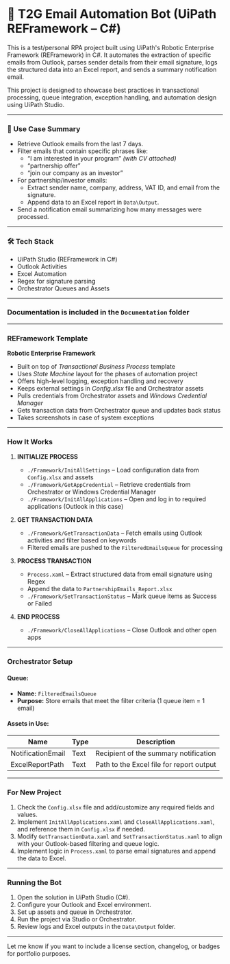 # 🤖 T2G Email Automation Bot (UiPath REFramework – C#)

This is a test/personal RPA project built using UiPath's Robotic Enterprise Framework (REFramework) in C#. It automates the extraction of specific emails from Outlook, parses sender details from their email signature, logs the structured data into an Excel report, and sends a summary notification email.

This project is designed to showcase best practices in transactional processing, queue integration, exception handling, and automation design using UiPath Studio.

---

### 📌 Use Case Summary

- Retrieve Outlook emails from the last 7 days.
- Filter emails that contain specific phrases like:
  - “I am interested in your program” *(with CV attached)*
  - “partnership offer”
  - “join our company as an investor”
- For partnership/investor emails:
  - Extract sender name, company, address, VAT ID, and email from the signature.
  - Append data to an Excel report in `Data\Output`.
- Send a notification email summarizing how many messages were processed.

---

### 🛠 Tech Stack

- UiPath Studio (REFramework in C#)
- Outlook Activities
- Excel Automation
- Regex for signature parsing
- Orchestrator Queues and Assets

---

### Documentation is included in the `Documentation` folder ###

---

### REFramework Template ###
**Robotic Enterprise Framework**

* Built on top of *Transactional Business Process* template  
* Uses *State Machine* layout for the phases of automation project  
* Offers high-level logging, exception handling and recovery  
* Keeps external settings in *Config.xlsx* file and Orchestrator assets  
* Pulls credentials from Orchestrator assets and *Windows Credential Manager*  
* Gets transaction data from Orchestrator queue and updates back status  
* Takes screenshots in case of system exceptions  

---

### How It Works ###

1. **INITIALIZE PROCESS**  
   - `./Framework/InitAllSettings` – Load configuration data from `Config.xlsx` and assets  
   - `./Framework/GetAppCredential` – Retrieve credentials from Orchestrator or Windows Credential Manager  
   - `./Framework/InitAllApplications` – Open and log in to required applications (Outlook in this case)

2. **GET TRANSACTION DATA**  
   - `./Framework/GetTransactionData` – Fetch emails using Outlook activities and filter based on keywords  
   - Filtered emails are pushed to the `FilteredEmailsQueue` for processing

3. **PROCESS TRANSACTION**  
   - `Process.xaml` – Extract structured data from email signature using Regex  
   - Append the data to `PartnershipEmails_Report.xlsx`  
   - `./Framework/SetTransactionStatus` – Mark queue items as Success or Failed

4. **END PROCESS**  
   - `./Framework/CloseAllApplications` – Close Outlook and other open apps

---

### Orchestrator Setup

#### Queue:
- **Name:** `FilteredEmailsQueue`
- **Purpose:** Store emails that meet the filter criteria (1 queue item = 1 email)

#### Assets in Use:
| Name              | Type | Description                              |
|-------------------|------|------------------------------------------|
| NotificationEmail | Text | Recipient of the summary notification    |
| ExcelReportPath   | Text | Path to the Excel file for report output |

---

### For New Project

1. Check the `Config.xlsx` file and add/customize any required fields and values.
2. Implement `InitAllApplications.xaml` and `CloseAllApplications.xaml`, and reference them in `Config.xlsx` if needed.
3. Modify `GetTransactionData.xaml` and `SetTransactionStatus.xaml` to align with your Outlook-based filtering and queue logic.
4. Implement logic in `Process.xaml` to parse email signatures and append the data to Excel.

---

### Running the Bot

1. Open the solution in UiPath Studio (C#).
2. Configure your Outlook and Excel environment.
3. Set up assets and queue in Orchestrator.
4. Run the project via Studio or Orchestrator.
5. Review logs and Excel outputs in the `Data\Output` folder.

---

Let me know if you want to include a license section, changelog, or badges for portfolio purposes.
```
